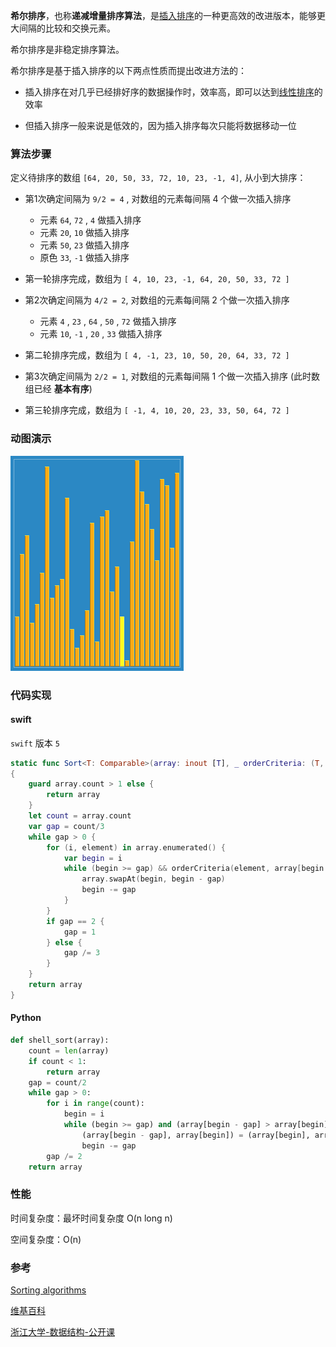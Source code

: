 

**希尔排序**，也称**递减增量排序算法**，是[插入排序](https://zh.wikipedia.org/wiki/插入排序)的一种更高效的改进版本，能够更大间隔的比较和交换元素。

希尔排序是非稳定排序算法。

希尔排序是基于插入排序的以下两点性质而提出改进方法的：

- 插入排序在对几乎已经排好序的数据操作时，效率高，即可以达到[线性排序](https://zh.wikipedia.org/w/index.php?title=線性排序&action=edit&redlink=1)的效率

- 但插入排序一般来说是低效的，因为插入排序每次只能将数据移动一位

  

### 算法步骤

定义待排序的数组 `[64, 20, 50, 33, 72, 10, 23, -1, 4]`,  从小到大排序：

- 第1次确定间隔为 `9/2 = 4` , 对数组的元素每间隔 4 个做一次插入排序
  - 元素 `64`, `72` , `4` 做插入排序
  - 元素 `20`, `10` 做插入排序
  - 元素 `50`, `23` 做插入排序
  - 原色 `33`, `-1` 做插入排序

- 第一轮排序完成，数组为 `[ 4, 10, 23, -1, 64, 20, 50, 33, 72 ]`
- 第2次确定间隔为 `4/2 = 2`, 对数组的元素每间隔 2 个做一次插入排序
  - 元素 `4` , `23` , `64` , `50` , `72` 做插入排序
  - 元素 `10`, `-1` , `20` , `33` 做插入排序

- 第二轮排序完成，数组为 `[ 4, -1, 23, 10, 50, 20, 64, 33, 72 ]`

- 第3次确定间隔为 `2/2 = 1`, 对数组的元素每间隔 1 个做一次插入排序 (此时数组已经 **基本有序**)

- 第三轮排序完成，数组为 `[ -1, 4, 10, 20, 23, 33, 50, 64, 72 ]`

### 动图演示

![希尔排序](./images/shell-sorting.gif)



### 代码实现

#### swift

`swift` 版本 `5`

```swift
static func Sort<T: Comparable>(array: inout [T], _ orderCriteria: (T, T) -> Bool) -> [T]
{
    guard array.count > 1 else {
        return array
    }
    let count = array.count
    var gap = count/3
    while gap > 0 {
        for (i, element) in array.enumerated() {
            var begin = i
            while (begin >= gap) && orderCriteria(element, array[begin - gap]) {
                array.swapAt(begin, begin - gap)
                begin -= gap
            }
        }
        if gap == 2 {
            gap = 1
        } else {
            gap /= 3
        }
    }
    return array
}
```

#### Python

```python
def shell_sort(array):
    count = len(array)
    if count < 1:
        return array
    gap = count/2
    while gap > 0:
        for i in range(count):
            begin = i
            while (begin >= gap) and (array[begin - gap] > array[begin]):
                (array[begin - gap], array[begin]) = (array[begin], array[begin - gap])
                begin -= gap
        gap /= 2
    return array
```



### 性能

时间复杂度：最坏时间复杂度 O(n long n)

空间复杂度：O(n)



### 参考

[Sorting algorithms](http://rosettacode.org/wiki/Sorting_algorithms/Shell_sort)

[维基百科](https://zh.wikipedia.org/wiki/希尔排序)

[浙江大学-数据结构-公开课](https://www.bilibili.com/video/av18586085/?p=107)



